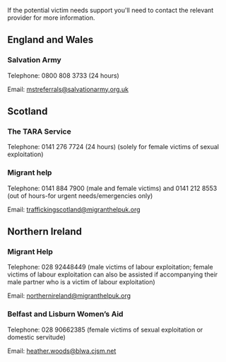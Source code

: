 <p class="govuk-body">If the potential victim needs support you'll need to contact the relevant provider for more information.</p>

<div class="govuk-!-padding-bottom-3"></div>

<h2 class="govuk-heading-l">England and Wales</h2>

<h3 class="govuk-heading-m">Salvation Army</h3>

<p class="govuk-body">Telephone: 0800 808 3733 (24 hours)</p>

<p class="govuk-body">Email: <a href="mailto:mstreferrals@salvationarmy.org.uk">mstreferrals@salvationarmy.org.uk</a></p>

<div class="govuk-!-padding-bottom-3"></div>

<h2 class="govuk-heading-l">Scotland</h2>

<h3 class="govuk-heading-m">The TARA Service</h3>

<p class="govuk-body">Telephone: 0141 276 7724 (24 hours) (solely for female victims of sexual exploitation)</p>

<h3 class="govuk-heading-m">Migrant help</h3>

<p class="govuk-body">Telephone: 0141 884 7900 (male and female victims) and 0141 212 8553 (out of hours-for urgent needs/emergencies only)</p>

<p class="govuk-body">Email: <a href="mailto:traffickingscotland@migranthelpuk.org">traffickingscotland@migranthelpuk.org</a></p>

<div class="govuk-!-padding-bottom-3"></div>

<h2 class="govuk-heading-l">Northern Ireland</h2>

<h3 class="govuk-heading-m">Migrant Help</h3>

<p class="govuk-body">Telephone: 028 92448449 (male victims of labour exploitation; female victims of labour exploitation can also be assisted if accompanying their male partner who is a victim of labour exploitation)</p>

<p class="govuk-body">Email: <a href="mailto:northernireland@migranthelpuk.org">northernireland@migranthelpuk.org</a></p>

<h3 class="govuk-heading-m">Belfast and Lisburn Women’s Aid</h3>

<p class="govuk-body">Telephone: 028 90662385 (female victims of sexual exploitation or domestic servitude)</p>

<p class="govuk-body">Email: <a href="mailto:heather.woods@blwa.cjsm.net">heather.woods@blwa.cjsm.net</a></p>

<div class="govuk-!-padding-bottom-1"></div>
